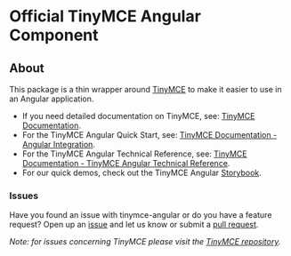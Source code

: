 # Official TinyMCE Angular Component

## About

This package is a thin wrapper around [TinyMCE](https://github.com/tinymce/tinymce) to make it easier to use in an Angular application.

* If you need detailed documentation on TinyMCE, see: [TinyMCE Documentation](https://www.tiny.cloud/docs/).
* For the TinyMCE Angular Quick Start, see: [TinyMCE Documentation - Angular Integration](https://www.tiny.cloud/docs/integrations/angular/#tinymceangularintegrationquickstartguide).
* For the TinyMCE Angular Technical Reference, see: [TinyMCE Documentation - TinyMCE Angular Technical Reference](https://www.tiny.cloud/docs/integrations/angular/#tinymceangulartechnicalreference).
* For our quick demos, check out the TinyMCE Angular [Storybook](https://tinymce.github.io/tinymce-angular/).

### Issues

Have you found an issue with tinymce-angular or do you have a feature request? 
Open up an [issue](https://github.com/tinymce/tinymce-angular/issues) and let us know 
or submit a [pull request](https://github.com/tinymce/tinymce-angular/pulls). 

_Note: for issues concerning TinyMCE please visit the [TinyMCE repository](https://github.com/tinymce/tinymce)._
